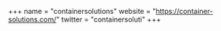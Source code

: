 +++
name = "containersolutions"
website = "https://container-solutions.com/"
twitter = "containersoluti"
+++